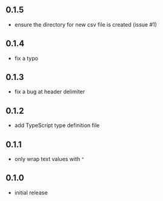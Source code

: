 ## 0.1.5
  * ensure the directory for new csv file is created (issue #1)

## 0.1.4
  * fix a typo

## 0.1.3
  * fix a bug at header delimiter

## 0.1.2
  * add TypeScript type definition file

## 0.1.1
  * only wrap text values with `"`

## 0.1.0
  * initial release
